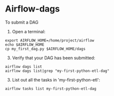# Airflow-dags

To submit a DAG

1. Open a terminal:
```
export AIRFLOW_HOME=/home/project/airflow
echo $AIRFLOW_HOME
cp my_first_dag.py $AIRFLOW_HOME/dags
```  


3. Verify that your DAG has been submitted:
```
airflow dags list
airflow dags list|grep "my-first-python-etl-dag"
```  


3. List out all the tasks in 'my-first-python-etl':
```
airflow tasks list my-first-python-etl-dag
```


